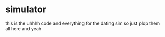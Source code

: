 # simulator

this is the uhhhh code and everything for the dating sim so just plop them all here and yeah
